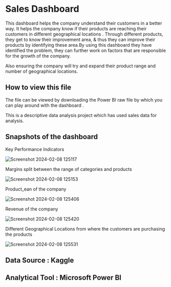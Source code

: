 # Sales Dashboard

This dashboard helps the company understand their customers in a better way. It helps the company know if their products are reaching their customers in different geographical locations . Through different products, they get to know their improvement area, & thus they can improve their products by identifying these area.By using this dashboard they have identified the problem, they can further work on factors that are responsible for the growth of the company.
 
 Also ensuring the company will try and expand their product range and number of geographical locations.


## How to view this file

The file can be viewed by downloading the Power BI raw file by which you can play around with the dashboard .

This is a descriptive data analysis project which has used sales data for analysis.

## Snapshots of the dashboard

Key Performance Indicators

![Screenshot 2024-02-08 125117](https://github.com/MOHAMEDFARRAZ/Sales_data_analysis/assets/119418250/2f0160b4-85fa-4b71-baaa-493259d424d5)

Margins split between the range of categories and products

![Screenshot 2024-02-08 125153](https://github.com/MOHAMEDFARRAZ/Sales_data_analysis/assets/119418250/61d2eae9-362d-4648-9dcc-f609ee575b2f)

Product_ean of the company

![Screenshot 2024-02-08 125406](https://github.com/MOHAMEDFARRAZ/Sales_data_analysis/assets/119418250/586792ab-6389-4868-b63f-d9120e7828a2)

Revenue of the company

![Screenshot 2024-02-08 125420](https://github.com/MOHAMEDFARRAZ/Sales_data_analysis/assets/119418250/e6e7a8f7-5344-4625-a856-ff2a1e2c655f)

Different Geographical Locations from where the customers are purchasing the products

![Screenshot 2024-02-08 125531](https://github.com/MOHAMEDFARRAZ/Sales_data_analysis/assets/119418250/339da305-f1b5-4464-8290-92801ec0e812)


## Data Source : Kaggle
## Analytical Tool : Microsoft Power BI
